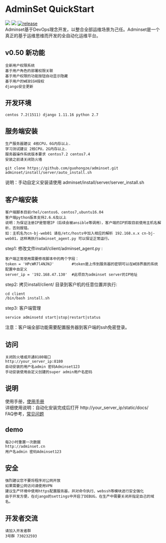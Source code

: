 # AdminSet QuickStart
<img src="https://travis-ci.org/guohongze/adminset.svg?branch=master"></img> 
<img src="https://img.shields.io/badge/license-GPL-blue.svg"></img>
[![release](https://img.shields.io/github/release/guohongze/adminset.svg)](https://github.com/guohongze/adminset/releases)
<br>
Adminset基于DevOps理念开发，以整合全部运维场景为己任。Adminset是一个真正的基于运维思维而开发的全自动化运维平台。<br>

## v0.50 新功能
    全新用户权限系统
    基于用户角色的部署权限关联
    基于用户权限的功能按钮自动显示隐藏
    基于用户的WEBSSH授权
    django安全更新

## 开发环境
    centos 7.2(1511) django 1.11.16 python 2.7

## 服务端安装
    生产服务器建议 4核CPU，6G内存以上.
    学习测试建议 2核CPU，2G内存以上.
    服务器操作系统版本要求 centos7.2 centos7.4
    安装之前请关闭防火墙
```
git clone https://github.com/guohongze/adminset.git
adminset/install/server/auto_install.sh
```
说明：手动自定义安装请使用
adminset/install/server/server_install.sh


## 客户端安装
    客户端脚本目前rhel/centos6、centos7,ubuntu16.04
    客户端python版本支持2.6.6及以上
    说明：为保证注册IP是管理IP（后续会被ansible等调用），客户端的IP抓取目前使用主机名解析，否则报错。
    如：主机名为cn-bj-web01 请在/etc/hosts中加入相应的解析 192.168.x.x cn-bj-web01，这样再执行adminset_agent.py 可以保证正常运行。

step1: 修改文件install/client/adminset_agent.py :
```
客户端正常使用需要修改脚本中的两个字段：
token = 'HPcWR7l4NJNJ'        #token是上传到服务器的密钥可以在WEB界面的系统配置中自定义
server_ip = '192.168.47.130'  #此项目为adminset server的IP地址
```

step2: 拷贝install/client/ 目录到客户机的任意位置并执行:
```
cd client
/bin/bash install.sh
```
step3: 客户端管理
```
service adminsetd start|stop|restart|status
```
注意：客户端全部功能需要配置服务器到客户端的ssh免密登录。


## 访问
    关闭防火墙或开通8180端口
    http://your_server_ip:8180
    自动安装的用户名admin 密码Adminset123
    手动安装使用自定义创建的super admin用户名密码

## 说明
使用手册，<a href="https://github.com/guhongze/adminset/blob/master/docs/Manual.md/">使用手册</a><br>
详细使用说明：自动化安装完成后打开 http://your_server_ip/static/docs/ <br>
FAQ参考，<a href="https://github.com/guohongze/adminset/wiki/FAQ">常见问题</a>

## demo
    每2小时重置一次数据
    http://adminset.cn
    用户名admin 密码Adminset123

## 安全
    强烈建议您不要将程序对公网开放
    如果需要公网访问请使用VPN
    建议生产环境中使用https配置服务器，并对命令执行、webssh等模块进行安全强化
    由于开发方便，在django的settings中开启了DEBUG，在生产中需要关闭并指定自己的域名。

## 开发者交流
    请加入开发者群
    3号群 730232593

